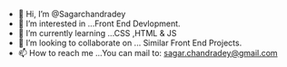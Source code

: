- 👋 Hi, I’m @Sagarchandradey
- 👀 I’m interested in ...Front End Devlopment.
- 🌱 I’m currently learning ...CSS ,HTML & JS
- 💞️ I’m looking to collaborate on ... Similar Front End Projects.
- 📫 How to reach me ...You can mail to: sagar.chandradey@gmail.com

<!---
Sagarchandradey/Sagarchandradey is a ✨ special ✨ repository because its `README.md` (this file) appears on your GitHub profile.
You can click the Preview link to take a look at your changes.
--->
